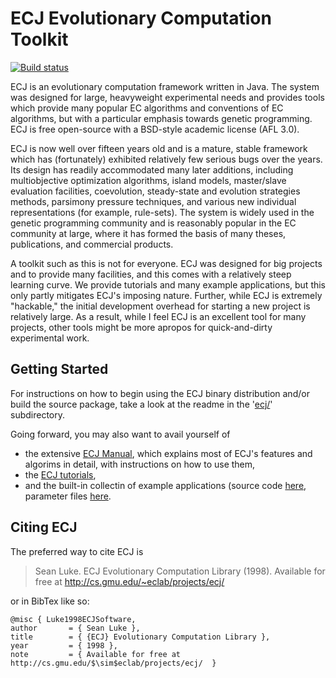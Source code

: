 # ECJ Evolutionary Computation Toolkit

[![Build status](https://travis-ci.org/GMUEClab/ecj.svg?branch=master)](https://travis-ci.org/GMUEClab/ecj)

ECJ is an evolutionary computation framework written in Java. The system was designed for large, heavyweight experimental needs and provides tools which provide many popular EC algorithms and conventions of EC algorithms, but with a particular emphasis towards genetic programming. ECJ is free open-source with a BSD-style academic license (AFL 3.0).

ECJ is now well over fifteen years old and is a mature, stable framework which has (fortunately) exhibited relatively few serious bugs over the years. Its design has readily accommodated many later additions, including multiobjective optimization algorithms, island models, master/slave evaluation facilities, coevolution, steady-state and evolution strategies methods, parsimony pressure techniques, and various new individual representations (for example, rule-sets). The system is widely used in the genetic programming community and is reasonably popular in the EC community at large, where it has formed the basis of many theses, publications, and commercial products.

A toolkit such as this is not for everyone. ECJ was designed for big projects and to provide many facilities, and this comes with a relatively steep learning curve. We provide tutorials and many example applications, but this only partly mitigates ECJ's imposing nature. Further, while ECJ is extremely "hackable," the initial development overhead for starting a new project is relatively large. As a result, while I feel ECJ is an excellent tool for many projects, other tools might be more apropos for quick-and-dirty experimental work.

## Getting Started

For instructions on how to begin using the ECJ binary distribution and/or build the source package, take a look at the readme in the '[ecj/](ecj/)' subdirectory.

Going forward, you may also want to avail yourself of
 * the extensive [ECJ Manual](http://cs.gmu.edu/~eclab/projects/ecj/docs/manual/manual.pdf), which explains most of ECJ's features and algorims in detail, with instructions on how to use them,
 * the [ECJ tutorials](ecj/docs/tutorials),
 * and the built-in collectin of example applications (source code [here](ecj/src/main/java/ec/app), parameter files [here](ecj/src/main/resources/ec/app).

## Citing ECJ

The preferred way to cite ECJ is

 > Sean Luke. ECJ Evolutionary Computation Library (1998).  Available for free at http://cs.gmu.edu/~eclab/projects/ecj/

or in BibTex like so:
```
@misc { Luke1998ECJSoftware,
author       = { Sean Luke },
title        = { {ECJ} Evolutionary Computation Library },
year         = { 1998 },
note         = { Available for free at http://cs.gmu.edu/$\sim$eclab/projects/ecj/  }
```